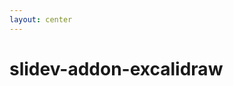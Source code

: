 ```yaml
---
layout: center
---
```

<div class="flex flex-col items-center">

# slidev-addon-excalidraw

<Excalidraw
  drawFilePath="/example.excalidraw.json"
  class="w-[600px]"
  :darkMode="false"
  :background="false"
/>

</div>